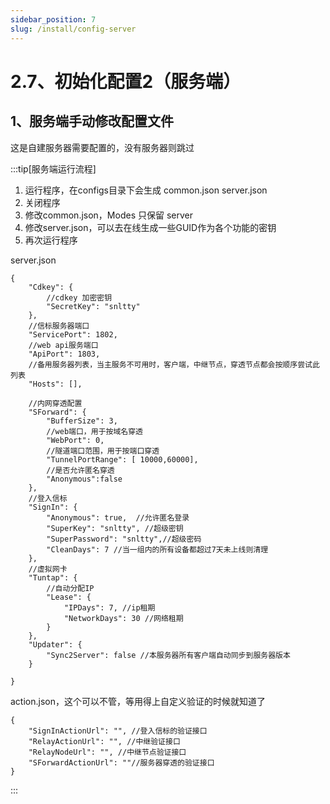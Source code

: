 ```yaml
---
sidebar_position: 7
slug: /install/config-server
---
```


# 2.7、初始化配置2（服务端）

## 1、服务端手动修改配置文件

这是自建服务器需要配置的，没有服务器则跳过

:::tip[服务端运行流程]
1. 运行程序，在configs目录下会生成 common.json server.json
2. 关闭程序
3. 修改common.json，Modes 只保留 server
4. 修改server.json，可以去在线生成一些GUID作为各个功能的密钥
5. 再次运行程序

server.json
```
{
    "Cdkey": {
        //cdkey 加密密钥
        "SecretKey": "snltty"
    },
    //信标服务器端口
    "ServicePort": 1802,
    //web api服务端口
    "ApiPort": 1803,
    //备用服务器列表，当主服务不可用时，客户端，中继节点，穿透节点都会按顺序尝试此列表
    "Hosts": [],

    //内网穿透配置
    "SForward": {
        "BufferSize": 3,
        //web端口，用于按域名穿透
        "WebPort": 0,
        //隧道端口范围，用于按端口穿透
        "TunnelPortRange": [ 10000,60000],
        //是否允许匿名穿透
        "Anonymous":false
    },
    //登入信标
    "SignIn": {
        "Anonymous": true,  //允许匿名登录
        "SuperKey": "snltty", //超级密钥
        "SuperPassword": "snltty",//超级密码
        "CleanDays": 7 //当一组内的所有设备都超过7天未上线则清理
    },
    //虚拟网卡
    "Tuntap": {
        //自动分配IP
        "Lease": {
            "IPDays": 7, //ip租期
            "NetworkDays": 30 //网络租期
        }
    },
    "Updater": {
        "Sync2Server": false //本服务器所有客户端自动同步到服务器版本
    }

}
```
action.json，这个可以不管，等用得上自定义验证的时候就知道了
```
{
    "SignInActionUrl": "", //登入信标的验证接口
    "RelayActionUrl": "", //中继验证接口
    "RelayNodeUrl": "", //中继节点验证接口
    "SForwardActionUrl": ""//服务器穿透的验证接口
}
```
:::
